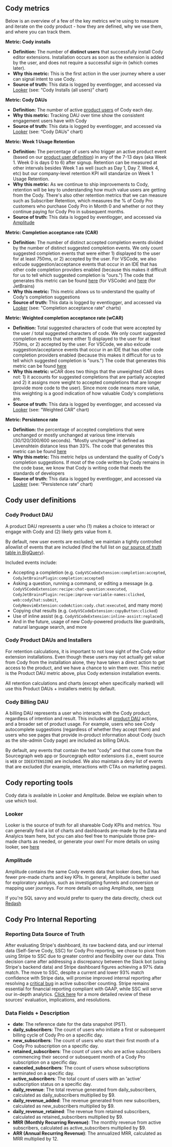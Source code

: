 ## Cody metrics

Below is an overview of a few of the key metrics we're using to measure and iterate on the cody product - how they are defined, why we use them, and where you can track them.

**Metric: Cody installs**

- **Definition:** The number of **distinct users** that successfully install Cody editor extensions. Installation occurs as soon as the extension is added by the user, and does not require a successful sign-in (which comes later).
- **Why this metric:** This is the first action in the user journey where a user can signal intent to use Cody.
- **Source of truth:** This data is logged by eventlogger, and accessed via [Looker](https://sourcegraph.looker.com/dashboards/476?Server+Endpoint=) (see: “Cody Installs (all users)” chart)

**Metric: Cody DAUs**

- **Definition:** The number of active [product users](#cody-product-dau) of Cody each day.
- **Why this metric:** Tracking DAU over time show the consistent engagement users have with Cody
- **Source of truth:** This data is logged by eventlogger, and accessed via [Looker](https://sourcegraph.looker.com/dashboards/476?Server+Endpoint=) (see: “Cody DAUs” chart)

**Metric: Week 1 Usage Retention**

- **Definition:** The percentage of users who trigger an active product event (based on our [product user definition](#cody-product-dau)) in any of the 7-13 days (aka Week 1. Week 0 is days 0 to 6) after signup. Retention can be measured at other intervals besides Week 1 as well (such as Day 1, Day 7, Week 4, etc) but our company-level retention KPI will standarize on Week 1 Usage Retention.
- **Why this metric:** As we continue to ship improvements to Cody, retention will be key to understanding how much value users are getting from the Cody. There's also other retention metrics that we can measure such as Subscriber Retention, which measures the % of Cody Pro customers who purchase Cody Pro in Month 0 and whether or not they continue paying for Cody Pro in subsequent months. 
- **Source of truth:** This data is logged by eventlogger, and accessed via [Amplitude](https://app.amplitude.com/analytics/sourcegraph/chart/3pmjrguv)

**Metric: Completion acceptance rate (CAR)**

- **Definition:** The number of distinct accepted completion events divided by the number of distinct suggested completion events. We only count suggested completion events that were either 1) displayed to the user for at least 750ms, or 2) accepted by the user. For VSCode, we also exlcude suggestion/acceptance events that occur in an IDE that has other code completion providers enabled (because this makes it difficult for us to tell which suggested completion is "ours.") The code that generates this metric can be found [here](https://sourcegraph.sourcegraph.com/github.com/sourcegraph/LookerSchema@4eee6154d7e4060121b9ca9211a2117dccde97c7/-/blob/views/eventlogger/cody.view.lkml?L401:12-401:38) (for VSCode) and [here](https://sourcegraph.sourcegraph.com/github.com/sourcegraph/LookerSchema@4eee6154d7e4060121b9ca9211a2117dccde97c7/-/blob/views/eventlogger/cody.view.lkml?L419:12-419:38) (for JetBrains)
- **Why this metric:** This metric allows us to understand the quality of Cody's completion suggestions
- **Source of truth:** This data is logged by eventlogger, and accessed via [Looker](https://sourcegraph.looker.com/dashboards/476?Server+Endpoint=) (see: "Completion acceptance rate" charts)

**Metric: Weighted completion acceptance rate (wCAR)**

- **Definition:** Total suggested characters of code that were accepted by the user / total suggested characters of code. We only count suggested completion events that were either 1) displayed to the user for at least 750ms, or 2) accepted by the user. For VSCode, we also exlcude suggestion/acceptance events that occur in an IDE that has other code completion providers enabled (because this makes it difficult for us to tell which suggested completion is "ours.") The code that generates this metric can be found [here](https://sourcegraph.sourcegraph.com/github.com/sourcegraph/LookerSchema@4eee6154d7e4060121b9ca9211a2117dccde97c7/-/blob/views/eventlogger/cody.view.lkml?L819:12-819:38)
- **Why this metric:** wCAR does two things that the unweighted CAR does not: 1) it accounts for suggested completions that are partially accepted and 2) it assigns more weight to accepted completions that are longer (provide more code to the user). Since more code means more value, this weighting is a good indication of how valuable Cody's completions are.
- **Source of truth:** This data is logged by eventlogger, and accessed via [Looker](https://sourcegraph.looker.com/dashboards/476?Server+Endpoint=) (see: “Weighted CAR” chart)

**Metric: Persistence rate**

- **Definition:** the percentage of accepted completions that were unchanged or mostly unchanged at various time intervals (30/120/300/600 seconds). “Mostly unchanged” is defined as Levenshtein distance less than 33%. The code that generates this metric can be found [here](https://sourcegraph.sourcegraph.com/github.com/sourcegraph/LookerSchema@4eee6154d7e4060121b9ca9211a2117dccde97c7/-/blob/views/eventlogger/cody.view.lkml?L934:19-934:30)
- **Why this metric:** This metric helps us understand the quality of Cody's completion suggestions. If most of the code written by Cody remains in the code base, we know that Cody is writing code that meets the standards of developers
- **Source of truth:** This data is logged by eventlogger, and accessed via [Looker](https://sourcegraph.looker.com/dashboards/476?Server+Endpoint=) (see: “Persistence rate” chart)

## Cody user definitions

### Cody Product DAU

A product DAU represents a user who (1) makes a choice to interact or engage with Cody and (2) likely gets value from it.

By default, new user events are excluded; we maintain a tightly controlled allowlist of events that are included (find the full list on [our source of truth table in BigQuery](https://console.cloud.google.com/bigquery?project=telligentsourcegraph&ws=!1m5!1m4!4m3!1stelligentsourcegraph!2sdotcom_events!3scody_dau_lookup)).

Included events include:

- Accepting a completion (e.g. `CodyVSCodeExtension:completion:accepted`, `CodyJetBrainsPlugin:completion:accepted`)
- Asking a question, running a command, or editing a message (e.g. `CodyVSCodeExtension:recipe:chat-question:executed`, `CodyJetBrainsPlugin:recipe:improve-variable-names:clicked`, `web:codyChat:submit`, `CodyNeovimExtension:codeAction:cody.chat:executed`, and many more)
- Copying chat results (e.g. `CodyVSCodeExtension:copyButton:clicked`)
- Use of inline assist (e.g. `CodyVSCodeExtension:inline-assist:replaced`)
- And in the future, usage of new Cody-powered products like guardrails, natural language search, and more

### Cody Product DAUs and Installers

For retention calculations, it is important to not lose sight of the Cody editor extension installations. Even though these users may not actually get value from Cody from the installation alone, they have taken a direct action to get access to the product, and we have a chance to win them over. This metric is the Product DAU metric above, plus Cody extension installation events.

All retention calculations and charts (except when specifically marked) will use this Product DAUs + installers metric by default.

### Cody Billing DAU

A billing DAU represents a user who interacts with the Cody product, regardless of intention and result. This includes all [product DAU](#cody-product-dau) actions, and a broader set of product usage. For example, users who see Cody autocomplete suggestions (regardless of whether they accept them) and users who see pages that provide in-product information about Cody (such as the site-admin Cody page) are included as billing DAUs.

By default, any events that contain the text “cody” and that come from the Sourcegraph web app or Sourcegraph editor extensions (i.e., event source is `WEB` or `IDEEXTENSION`) are included. We also maintain a deny list of events that are excluded (for example, interactions with CTAs on marketing pages).

## Cody reporting tools

Cody data is available in Looker and Amplitude. Below we explain when to use which tool.

### Looker

Looker is the source of truth for all shareable Cody KPIs and metrics. You can generally find a lot of charts and dashboards pre-made by the Data and Analyics team here, but you can also feel free to manipulate those pre-made charts as needed, or generate your own! For more details on using looker, see [here](reports.md#what-is-looker)

### Amplitude

Amplitude contains the same Cody events data that looker does, but has fewer pre-made charts and key KPIs. In general, Amplitude is better used for exploratory analysis, such as investigating funnels and conversion or mapping user journeys. For more details on using Amplitude, see [here](reports.md#what-is-amplitude)

If you're SQL savvy and would prefer to query the data directly, check out [Redash](reports.md#what-is-redash)

## **Cody Pro Internal Reporting**

### **Reporting Data Source of Truth**

After evaluating Stripe's dashboard, its raw backend data, and our internal data (Self-Serve Cody, SSC) for Cody Pro reporting, we chose to pivot from using Stripe to SSC due to greater control and flexibility over our data. This decision came after addressing a discrepancy between the Slack bot (using Stripe's backend data) and Stripe dashboard figures achieving a 97% data match. The move to SSC, despite a current and lower 93% match confidence with Stripe data, will promise improved internal reporting after resolving a [critical bug](https://github.com/sourcegraph/self-serve-cody/issues/707) in active subscriber counting. Stripe remains essential for financial reporting compliant with GAAP, while SSC will serve our in-depth analytics.
[Click here](https://docs.google.com/document/d/1VX2VpoPzNCfOA_dCRrIM6_Dk5O5rY9bgI3yia0-oHDU/edit?usp=sharing) for a more detailed review of these sources' evaluation, implications, and resolutions.

### **Data Fields + Description**

- **date**: The reference date for the data snapshot (PST).
- **daily_subscribers**: The count of users who initiate a first or subsequent billing cycle of Cody Pro on a specific day.
- **new_subscribers**: The count of users who start their first month of a Cody Pro subscription on a specific day.
- **retained_subscribers**: The count of users who are active subscribers commencing their second or subsequent month of a Cody Pro subscription on a specific day.
- **canceled_subscribers**: The count of users whose subscriptions terminated on a specific day.
- **active_subscribers**: The total count of users with an 'active' subscription status on a specific day.
- **daily_revenue**: The total revenue generated from daily_subscribers, calculated as daily_subscribers multiplied by $9.
- **daily_revenue_added**: The revenue generated from new subscribers, calculated as new_subscribers multiplied by $9.
- **daily_revenue_retained**: The revenue from retained subscribers, calculated as retained_subscribers multiplied by $9.
- **MRR (Monthly Recurring Revenue)**: The monthly revenue from active subscribers, calculated as active_subscribers multiplied by $9.
- **ARR (Annual Recurring Revenue)**: The annualized MRR, calculated as MRR multiplied by 12.
